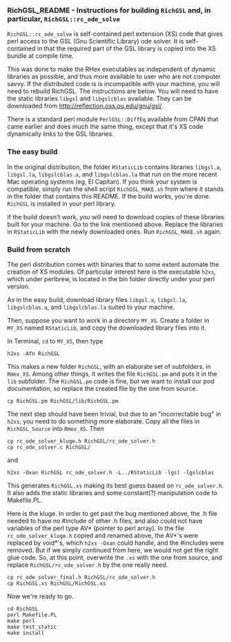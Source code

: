 ### RichGSL_README - Instructions for building `RichGSL` and, in particular, `RichGSL::rc_ode_solve`

`RichGSL::rc_ode_solve` is self-contained perl extension (XS) code that gives perl access to the GSL (Gnu Scientific Library) ode solver.  It is self-contained in that the required part of the GSL library is copied into the XS bundle at compile time.

This was done to make the RHex executables as independent of dynamic libraries as possible, and thus more available to user who are not computer savvy. If the distributed code is is incompatible with your machine, you will need to rebuild RichGSL.  The instructions are below.  You will need to have the static libraries `libgsl` and `libgslcblas` available.  They can be downloaded from http://reflection.oss.ou.edu/gnu/gsl/.

There is a standard perl module `PerlGSL::DiffEq` available from CPAN that came earlier and does much the same thing, except that it's XS code dynamically links to the GSL libraries.

### The easy build

In the original distribution, the folder `RStaticLib` contains libraries `libgsl.a`, `libgsl.la`, `libgslcblas.a`, and `libgslcblas.la` that run on the more recent Mac operating systems (eg, El Capitan).  If you think your system is compatible, simply run the shell script `RichGSL_MAKE.sh` from where it stands in the folder that contains this README.  If the build works, you're done.  `RichGSL` is installed in your perl library.

if the build doesn't work, you will need to download copies of these libraries built for your machine.  Go to the link mentioned above.  Replace the libraries in `RStaticLib` with the newly downloaded ones.  Run `RichGSL_MAKE.sh` again.


### Build from scratch

The perl distribution comes with binaries that to some extent automate the creation of XS modules.  Of particular interest here is the executable `h2xs`, which under perlbrew, is located in the bin folder directly under your perl version.

As in the easy build, download library files `libgsl.a`, `libgsl.la`, `libgslcblas.a`, and `libgslcblas.la` suited to your machine.

Then, suppose you want to work in a directory `MY_XS`. Create a folder in `MY_XS` named `RStaticLib`, and copy the downloaded library files into it.

In Terminal, `cd` to `MY_XS`, then type

`h2xs -Afn RichGSL`

This makes a new folder `RichGSL`, with an elaborate set of subfolders, in `RHex_XS`. Among other things, it writes the file `RichGSL.pm` and puts it in the `lib` subfolder. The `RichGSL.pm` code is fine, but we want to install our pod documentation, so replace the created file by the one from source.

`cp RichGSL.pm RichGSL/lib/RichGSL.pm`

The next step should have been trivial, but due to an "incorrectable bug" in `h2xs`, you need to do something more elaborate.  Copy all the files in `RichGSL_Source` into `RHex_XS`.  Then

```
cp rc_ode_solver_kluge.h RichGSL/rc_ode_solver.h
cp rc_ode_solver.c RichGSL/
```

and

`h2xs -Oxan RichGSL rc_ode_solver.h -L../RStaticLib -lgsl -lgslcblas`

This generates `RichGSL.xs` making its best guess based on `rc_ode_solver.h`. It also adds the static libraries and some constant(?) manipulation code to Makefile.PL.

Here is the kluge.  In order to get past the bug mentioned above, the .h file needed to have no #include of other .h files, and also could not have variables of the perl type AV* (pointer to perl array). In the file `rc_ode_solver_kluge.h` copied and renamed above, the AV*'s were replaced by void*'s, which `h2xs -Oxan` could handle, and the #includes were removed.  But if we simply continued from here, we would not get the right glue code.  So, at this point, overwrite the `.xs` with the one from source, and replace `RichGSL/rc_ode_solver.h` by the one really need.

```
cp rc_ode_solver_final.h RichGSL/rc_ode_solver.h
cp RichGSL.xs RichGSL/RichGSL.xs
```

Now we're ready to go.

```
cd RichGSL
perl Makefile.PL
make perl
make test_static
make install
```
